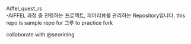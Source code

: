 Aiffel_quest_rs  
-AIFFEL 과정 중 진행하는 프로젝트, 피어리뷰를 관리하는 Repository입니다.
this repo is sample repo for 그루 to practice fork


collaborate with @seorining
